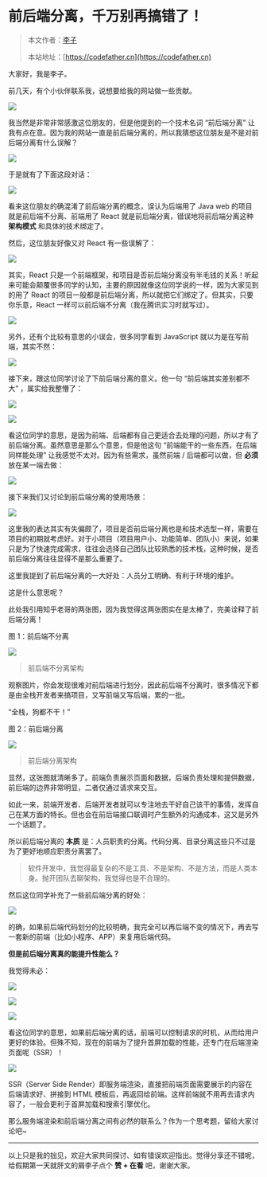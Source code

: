 # 前后端分离，千万别再搞错了！

> 本文作者：[李子](https://yuyuanweb.feishu.cn/wiki/Abldw5WkjidySxkKxU2cQdAtnah)
>
> 本站地址：[https://codefather.cn](https://codefather.cn)

大家好，我是李子。

前几天，有个小伙伴联系我，说想要给我的网站做一些贡献。

![](https://mmbiz.qpic.cn/mmbiz_png/mngWTkJEOYInFtUUFkllmcLCeYkOzptSPWtQmFFlsGGdKQW5k3kSuqCxb4DMdPibxEHL3vF6RuLpXWECgC7XzLg/640?wx_fmt=png&wxfrom=5&wx_lazy=1&wx_co=1)

我当然是非常非常感激这位朋友的，但是他提到的一个技术名词 “前后端分离” 让我有点在意。因为我的网站一直是前后端分离的，所以我猜想这位朋友是不是对前后端分离有什么误解？

![](https://pic.yupi.icu/5563/202311080856844.png)

于是就有了下面这段对话：

![](https://pic.yupi.icu/5563/202311080856190.png)

看来这位朋友的确混淆了前后端分离的概念，误认为后端用了 Java web 的项目就是前后端不分离、前端用了 React 就是前后端分离，错误地将前后端分离这种 **架构模式** 和具体的技术绑定了。

然后，这位朋友好像又对 React 有一些误解了：

![](https://pic.yupi.icu/5563/202311080856052.png)

其实，React 只是一个前端框架，和项目是否前后端分离没有半毛钱的关系！听起来可能会颠覆很多同学的认知，主要的原因就像这位同学说的一样，因为大家见到的用了 React 的项目一般都是前后端分离，所以就把它们绑定了。但其实，只要你乐意，React 一样可以前后端不分离（我在腾讯实习时就写过）。

![](https://pic.yupi.icu/5563/202311080856183.png)

另外，还有个比较有意思的小误会，很多同学看到 JavaScript 就以为是在写前端，其实不然：

![](https://pic.yupi.icu/5563/202311080856196.png)

接下来，跟这位同学讨论了下前后端分离的意义。他一句 “前后端其实差别都不大” ，属实给我整懵了：

![](https://pic.yupi.icu/5563/202311080856619.png)

![](https://pic.yupi.icu/5563/202311080857733.png)

看这位同学的意思，是因为前端、后端都有自己更适合去处理的问题，所以才有了前后端分离。虽然意思是那么个意思，但是他这句 “前端能干的一些东西，在后端同样能处理” 让我感觉不太对。因为有些需求，虽然前端 / 后端都可以做，但 **必须** 放在某一端去做：

![](https://pic.yupi.icu/5563/202311080857083.png)

接下来我们又讨论到前后端分离的使用场景：

![](https://pic.yupi.icu/5563/202311080857996.png)

这里我的表达其实有失偏颇了，项目是否前后端分离也是和技术选型一样，需要在项目的初期就考虑好。对于小项目（项目用户小、功能简单、团队小）来说，如果只是为了快速完成需求，往往会选择自己团队比较熟悉的技术栈，这种时候，是否前后端分离往往显得不是那么重要了。

这里我提到了前后端分离的一大好处：人员分工明确、有利于环境的维护。

这是什么意思呢？

此处我引用知乎老哥的两张图，因为我觉得这两张图实在是太棒了，完美诠释了前后端分离！

图 1：前后端不分离

![](https://pic.yupi.icu/5563/202311080857341.jpeg)

> 前后端不分离架构

观察图片，你会发现很难对前后端进行划分，因此前后端不分离时，很多情况下都是由全栈开发者来搞项目，又写前端又写后端，累的一批。

“全栈，狗都不干！”

图 2：前后端分离

![](https://pic.yupi.icu/5563/202311080857944.jpeg)

> 前后端分离架构

显然，这张图就清晰多了。前端负责展示页面和数据，后端负责处理和提供数据，前后端的边界非常明显，二者仅通过请求来交互。

如此一来，前端开发者、后端开发者就可以专注地去干好自己该干的事情，发挥自己在某方面的特长。但也会在前后端接口联调时产生额外的沟通成本，这又是另外一个话题了。

所以前后端分离的 **本质** 是：人员职责的分离。代码分离、目录分离这些只不过是为了更好地顺应职责分离罢了。

> 软件开发中，我觉得最复杂的不是工具、不是架构、不是方法，而是人类本身。抛开团队去聊架构，我觉得也是不合理的。

然后这位同学补充了一些前后端分离的好处：

![](https://pic.yupi.icu/5563/202311080857144.png)

的确，如果前后端代码划分的比较明确，我完全可以再后端不变的情况下，再去写一套新的前端（比如小程序、APP）来复用后端代码。

**但是前后端分离真的能提升性能么？**

我觉得未必：

![](https://pic.yupi.icu/5563/202311080857786.png)

![](https://pic.yupi.icu/5563/202311080857396.png)

![](https://pic.yupi.icu/5563/202311080857841.png)

看这位同学的意思，如果前后端分离的话，前端可以控制请求的时机，从而给用户更好的体验。但殊不知，现在的前端为了提升首屏加载的性能，还专门在后端渲染页面呢（SSR）！

![](https://pic.yupi.icu/5563/202311080857838.png)

SSR（Server Side Render）即服务端渲染，直接把前端页面需要展示的内容在后端请求好、拼接到 HTML 模板后，再返回给前端。这样前端就不用再去请求内容了，一般会更利于首屏加载和搜索引擎优化。

那么服务端渲染和前后端分离之间有必然的联系么？作为一个思考题，留给大家讨论吧~



------


以上只是我的拙见，欢迎大家共同探讨、如有错误欢迎指出。觉得分享还不错呢，给假期第一天就肝文的屑李子点个 **赞 + 在看** 吧，谢谢大家。